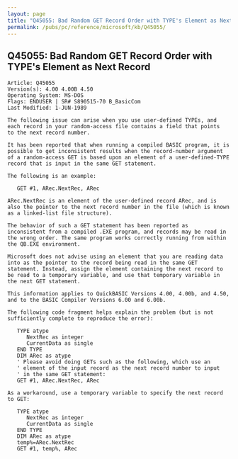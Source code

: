 ```yaml
---
layout: page
title: "Q45055: Bad Random GET Record Order with TYPE's Element as Next Record"
permalink: /pubs/pc/reference/microsoft/kb/Q45055/
---
```


## Q45055: Bad Random GET Record Order with TYPE's Element as Next Record

	Article: Q45055
	Version(s): 4.00 4.00B 4.50
	Operating System: MS-DOS
	Flags: ENDUSER | SR# S890515-70 B_BasicCom
	Last Modified: 1-JUN-1989
	
	The following issue can arise when you use user-defined TYPEs, and
	each record in your random-access file contains a field that points
	to the next record number.
	
	It has been reported that when running a compiled BASIC program, it is
	possible to get inconsistent results when the record-number argument
	of a random-access GET is based upon an element of a user-defined-TYPE
	record that is input in the same GET statement.
	
	The following is an example:
	
	   GET #1, ARec.NextRec, ARec
	
	ARec.NextRec is an element of the user-defined record ARec, and is
	also the pointer to the next record number in the file (which is known
	as a linked-list file structure).
	
	The behavior of such a GET statement has been reported as
	inconsistent from a compiled .EXE program, and records may be read in
	the wrong order. The same program works correctly running from within
	the QB.EXE environment.
	
	Microsoft does not advise using an element that you are reading data
	into as the pointer to the record being read in the same GET
	statement. Instead, assign the element containing the next record to
	be read to a temporary variable, and use that temporary variable in
	the next GET statement.
	
	This information applies to QuickBASIC Versions 4.00, 4.00b, and 4.50,
	and to the BASIC Compiler Versions 6.00 and 6.00b.
	
	The following code fragment helps explain the problem (but is not
	sufficiently complete to reproduce the error):
	
	   TYPE atype
	      NextRec as integer
	      CurrentData as single
	   END TYPE
	   DIM ARec as atype
	   ' Please avoid doing GETs such as the following, which use an
	   ' element of the input record as the next record number to input
	   ' in the same GET statement:
	   GET #1, ARec.NextRec, ARec
	
	As a workaround, use a temporary variable to specify the next record
	to GET:
	
	   TYPE atype
	      NextRec as integer
	      CurrentData as single
	   END TYPE
	   DIM ARec as atype
	   temp%=ARec.NextRec
	   GET #1, temp%, ARec
